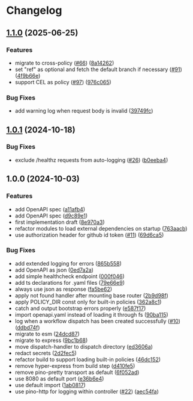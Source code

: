 # Changelog

## [1.1.0](https://github.com/abinnovision/github-workflow-dispatch-proxy/compare/v1.0.1...v1.1.0) (2025-06-25)


### Features

* migrate to cross-policy ([#66](https://github.com/abinnovision/github-workflow-dispatch-proxy/issues/66)) ([8a14262](https://github.com/abinnovision/github-workflow-dispatch-proxy/commit/8a142624e28a8126690e737663e81301a8d7b6eb))
* set "ref" as optional and fetch the default branch if necessary ([#91](https://github.com/abinnovision/github-workflow-dispatch-proxy/issues/91)) ([4f9b66e](https://github.com/abinnovision/github-workflow-dispatch-proxy/commit/4f9b66eedb8063b3666c589b570d7914af8520c8))
* support CEL as policy ([#97](https://github.com/abinnovision/github-workflow-dispatch-proxy/issues/97)) ([976c065](https://github.com/abinnovision/github-workflow-dispatch-proxy/commit/976c065ae0f535d8263788cb15168576b54fe3ec))


### Bug Fixes

* add warning log when request body is invalid ([39749fc](https://github.com/abinnovision/github-workflow-dispatch-proxy/commit/39749fcc1870c3a230e0aee5308eb4149793a360))

## [1.0.1](https://github.com/abinnovision/github-workflow-dispatch-proxy/compare/v1.0.0...v1.0.1) (2024-10-18)


### Bug Fixes

* exclude /healthz requests from auto-logging ([#26](https://github.com/abinnovision/github-workflow-dispatch-proxy/issues/26)) ([b0eeba4](https://github.com/abinnovision/github-workflow-dispatch-proxy/commit/b0eeba4d3d9d21fa3926abb08f2d86b275f8b7d0))

## 1.0.0 (2024-10-03)


### Features

* add OpenAPI spec ([a11afb4](https://github.com/abinnovision/github-workflow-dispatch-proxy/commit/a11afb4ef5e87e466434362f9050309f6d23da5e))
* add OpenAPI spec ([d9c89e1](https://github.com/abinnovision/github-workflow-dispatch-proxy/commit/d9c89e1fb36d3fad5dba4d96083c57460d503f31))
* first implementation draft ([8e970a3](https://github.com/abinnovision/github-workflow-dispatch-proxy/commit/8e970a3e58e4f273f6cb961e12bff596a0097348))
* refactor modules to load external dependencies on startup ([763aacb](https://github.com/abinnovision/github-workflow-dispatch-proxy/commit/763aacb19220e9491fe5dcf71986be33fcddc100))
* use authorization header for github id token ([#11](https://github.com/abinnovision/github-workflow-dispatch-proxy/issues/11)) ([69d6ca5](https://github.com/abinnovision/github-workflow-dispatch-proxy/commit/69d6ca589666ea8dab003a727a681ce4f5d93f95))


### Bug Fixes

* add extended logging for errors ([865b558](https://github.com/abinnovision/github-workflow-dispatch-proxy/commit/865b5582097c31736e4765ed3adf5761ce77c8b1))
* add OpenAPI as json ([0ed7a2a](https://github.com/abinnovision/github-workflow-dispatch-proxy/commit/0ed7a2a6edb1fda1eab91cde56b9ba7f8904494b))
* add simple healthcheck endpoint ([000f046](https://github.com/abinnovision/github-workflow-dispatch-proxy/commit/000f046969b7fa93d4cf453c083cbb8bbb9efd19))
* add ts declarations for .yaml files ([79e66e9](https://github.com/abinnovision/github-workflow-dispatch-proxy/commit/79e66e92ca5bdaad805d5117b04e67710c7af31f))
* always use json as response ([fa5be62](https://github.com/abinnovision/github-workflow-dispatch-proxy/commit/fa5be626733ef77faf9099c7edf65dccef6efeb9))
* apply not found handler after mounting base router ([2b9d98f](https://github.com/abinnovision/github-workflow-dispatch-proxy/commit/2b9d98f90a33ea7ae1772c116fc107ec0a399276))
* apply POLICY_DIR const only for built-in policies ([362a8c1](https://github.com/abinnovision/github-workflow-dispatch-proxy/commit/362a8c150735f8533970ced40c37615ec0f0cfe3))
* catch and output bootstrap errors properly ([e587f17](https://github.com/abinnovision/github-workflow-dispatch-proxy/commit/e587f179c37dd1a9614fd85fcc7a9a06d4b54f75))
* import openapi.yaml instead of loading it through fs ([90ba115](https://github.com/abinnovision/github-workflow-dispatch-proxy/commit/90ba115d460c172025d34e6ff692b5bf04c82521))
* log when a workflow dispatch has been created successfully ([#10](https://github.com/abinnovision/github-workflow-dispatch-proxy/issues/10)) ([ddbd74f](https://github.com/abinnovision/github-workflow-dispatch-proxy/commit/ddbd74f07d415a3c2b03cef2d484d13992aadcd6))
* migrate to esm ([24dcd87](https://github.com/abinnovision/github-workflow-dispatch-proxy/commit/24dcd87bfc4fee59c2c1ea8f75c1891b136e0174))
* migrate to express ([9bc1b68](https://github.com/abinnovision/github-workflow-dispatch-proxy/commit/9bc1b68a35df21488690d77ec6841e25a5f87314))
* move dispatch-handler to dispatch directory ([ed3606a](https://github.com/abinnovision/github-workflow-dispatch-proxy/commit/ed3606aecb6db46b02796182a1e677db918cad77))
* redact secrets ([2d2fec5](https://github.com/abinnovision/github-workflow-dispatch-proxy/commit/2d2fec5015cd76cf2a6b1687c6577d4d54874301))
* refactor build to support loading built-in policies ([46dc152](https://github.com/abinnovision/github-workflow-dispatch-proxy/commit/46dc15281440b05c7f3590e343c681c1eff5dded))
* remove hyper-express from build step ([d410fe5](https://github.com/abinnovision/github-workflow-dispatch-proxy/commit/d410fe50d08762b1ae5ec5d318f8348b21bf8517))
* remove pino-pretty transport as default ([6f052ad](https://github.com/abinnovision/github-workflow-dispatch-proxy/commit/6f052adc5862ae0080bfc86243745ba10d192522))
* use 8080 as default port ([e36b6e4](https://github.com/abinnovision/github-workflow-dispatch-proxy/commit/e36b6e4b9bea0522fb252632aa1ceec7f820c816))
* use default import ([1ab0817](https://github.com/abinnovision/github-workflow-dispatch-proxy/commit/1ab08174aa36d56a997c0f01e2acb5a4383faa37))
* use pino-http for logging within controller ([#22](https://github.com/abinnovision/github-workflow-dispatch-proxy/issues/22)) ([aec54fa](https://github.com/abinnovision/github-workflow-dispatch-proxy/commit/aec54fabdd9e62d0b0f751140cf8b72dbcb9201e))
